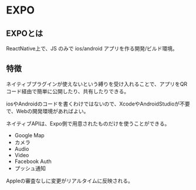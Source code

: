 # EXPO
## EXPOとは

ReactNative上で、JS のみで ios/android アプリを作る開発/ビルド環境。

## 特徴

ネイティブプラグインが使えないという縛りを受け入れることで、アプリをQRコード経由で簡単に公開したり、共有したりできる。

iosやAndroidのコードを書くわけではないので、XcodeやAndroidStudioが不要で、Webの開発環境があればよい。

ネイティブAPIは、Expo側で用意されたものだけを使うことができる。
- Google Map
- カメラ
- Audio
- Video
- Facebook Auth
- プッシュ通知

Appleの審査なしに変更がリアルタイムに反映される。
